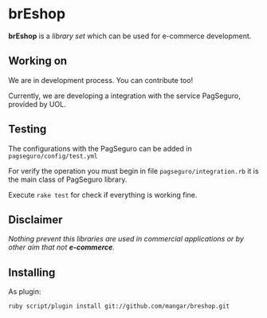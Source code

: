 # brEshop

**brEshop** is a *library set* which can be used for e-commerce development.

## Working on

We are in development process. You can contribute too!

Currently, we are developing a integration with the service PagSeguro, provided by UOL.

## Testing

The configurations with the PagSeguro can be added in `pagseguro/config/test.yml`

For verify the operation you must begin in file `pagseguro/integration.rb` it is the main class of PagSeguro library.

Execute `rake test` for check if everything is working fine.

## Disclaimer

*Nothing prevent this libraries are used in commercial applications or by other aim that not **e-commerce**.*


## Installing

As plugin:

    ruby script/plugin install git://github.com/mangar/breshop.git